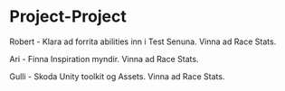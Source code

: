 # Project-Project

Robert - Klara ad forrita abilities inn i Test Senuna. Vinna ad Race Stats.

Ari - Finna Inspiration myndir. Vinna ad Race Stats.

Gulli - Skoda Unity toolkit og Assets. Vinna ad Race Stats.
